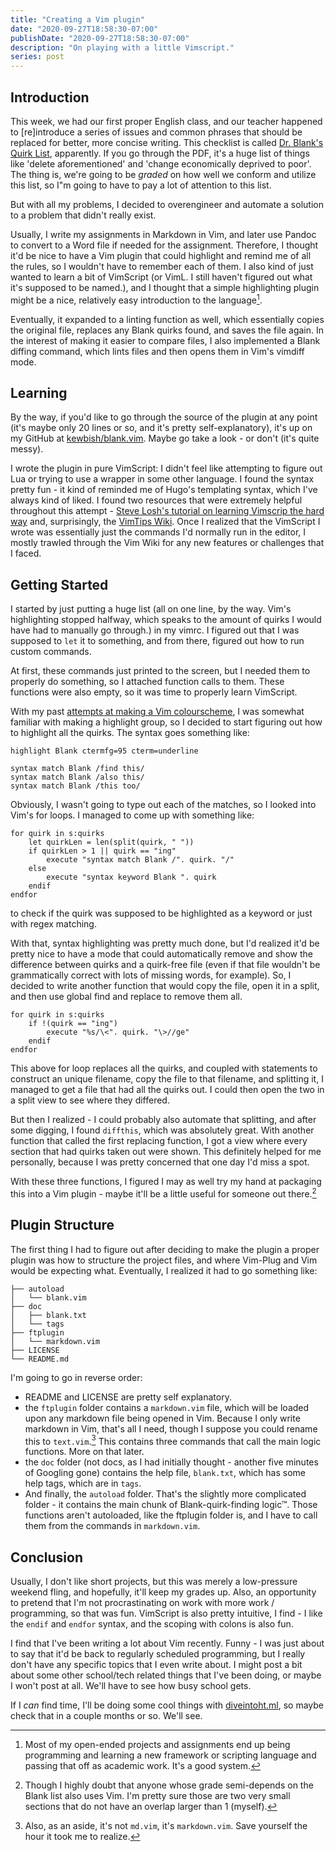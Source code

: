 ```yaml
---
title: "Creating a Vim plugin"
date: "2020-09-27T18:58:30-07:00"
publishDate: "2020-09-27T18:58:30-07:00"
description: "On playing with a little Vimscript."
series: post
---
```


## Introduction
This week, we had our first proper English class, and our teacher happened to [re]introduce a series of issues and common phrases that should be replaced for better, more concise writing. This checklist is called [Dr. Blank's Quirk List](http://web.uvic.ca/~gkblank/Blank's%20Writing%20Quirk%20List.pdf), apparently. If you go through the PDF, it's a huge list of things like 'delete aforementioned' and 'change economically deprived to poor'. The thing is, we're going to be *graded* on how well we conform and utilize this list, so I"m going to have to pay a lot of attention to this list.

But with all my problems, I decided to overengineer and automate a solution to a problem that didn't really exist.

Usually, I write my assignments in Markdown in Vim, and later use Pandoc to convert to a Word file if needed for the assignment. Therefore, I thought it'd be nice to have a Vim plugin that could highlight and remind me of all the rules, so I wouldn't have to remember each of them. I also kind of just wanted to learn a bit of VimScript (or VimL. I still haven't figured out what it's supposed to be named.), and I thought that a simple highlighting plugin might be a nice, relatively easy introduction to the language[^1].

Eventually, it expanded to a linting function as well, which essentially copies the original file, replaces any Blank quirks found, and saves the file again. In the interest of making it easier to compare files, I also implemented a Blank diffing command, which lints files and then opens them in Vim's vimdiff mode. 

## Learning
By the way, if you'd like to go through the source of the plugin at any point (it's maybe only 20 lines or so, and it's pretty self-explanatory), it's up on my GitHub at [kewbish/blank.vim](https://github.com/kewbish/blank.vim). Maybe go take a look - or don't (it's quite messy).

I wrote the plugin in pure VimScript: I didn't feel like attempting to figure out Lua or trying to use a wrapper in some other language. I found the syntax pretty fun - it kind of reminded me of Hugo's templating syntax, which I've always kind of liked. I found two resources that were extremely helpful throughout this attempt - [Steve Losh's tutorial on learning Vimscrip the hard way](https://learnvimscriptthehardway.stevelosh.com/) and, surprisingly, the [VimTips Wiki](https://vim.fandom.com/wiki/Vim_Tips_Wiki). Once I realized that the VimScript I wrote was essentially just the commands I'd normally run in the editor, I mostly trawled through the Vim Wiki for any new features or challenges that I faced.

## Getting Started 
I started by just putting a huge list (all on one line, by the way. Vim's highlighting stopped halfway, which speaks to the amount of quirks I would have had to manually go through.) in my vimrc. I figured out that I was supposed to `let` it to something, and from there, figured out how to run custom commands.

At first, these commands just printed to the screen, but I needed them to properly do something, so I attached function calls to them. These functions were also empty, so it was time to properly learn VimScript.

With my past [attempts at making a Vim colourscheme](https://kewbi.sh/blog/posts/200913/), I was somewhat familiar with making a highlight group, so I decided to start figuring out how to highlight all the quirks. The syntax goes something like:
```vim
highlight Blank ctermfg=95 cterm=underline

syntax match Blank /find this/
syntax match Blank /also this/
syntax match Blank /this too/
```
Obviously, I wasn't going to type out each of the matches, so I looked into Vim's for loops. I managed to come up with something like:
```vim
for quirk in s:quirks
    let quirkLen = len(split(quirk, " "))
    if quirkLen > 1 || quirk == "ing"
        execute "syntax match Blank /". quirk. "/"
    else
        execute "syntax keyword Blank ". quirk
    endif
endfor
```
to check if the quirk was supposed to be highlighted as a keyword or just with regex matching.

With that, syntax highlighting was pretty much done, but I'd realized it'd be pretty nice to have a mode that could automatically remove and show the difference between quirks and a quirk-free file (even if that file wouldn't be grammatically correct with lots of missing words, for example). So, I decided to write another function that would copy the file, open it in a split, and then use global find and replace to remove them all.
```vim
for quirk in s:quirks
    if !(quirk == "ing")
        execute "%s/\<". quirk. "\>//ge"
    endif
endfor
```
This above for loop replaces all the quirks, and coupled with statements to construct an unique filename, copy the file to that filename, and splitting it, I managed to get a file that had all the quirks out. I could then open the two in a split view to see where they differed.

But then I realized - I could probably also automate that splitting, and after some digging, I found `diffthis`, which was absolutely great. With another function that called the first replacing function, I got a view where every section that had quirks taken out were shown. This definitely helped for me personally, because I was pretty concerned that one day I'd miss a spot.

With these three functions, I figured I may as well try my hand at packaging this into a Vim plugin - maybe it'll be a little useful for someone out there.[^4]

## Plugin Structure
The first thing I had to figure out after deciding to make the plugin a proper plugin was how to structure the project files, and where Vim-Plug and Vim would be expecting what. Eventually, I realized it had to go something like:
```text
├── autoload
│   └── blank.vim
├── doc
│   ├── blank.txt
│   └── tags
├── ftplugin
│   └── markdown.vim
├── LICENSE
└── README.md
```
I'm going to go in reverse order:
- README and LICENSE are pretty self explanatory.
- the `ftplugin` folder contains a `markdown.vim` file, which will be loaded upon any markdown file being opened in Vim. Because I only write markdown in Vim, that's all I need, though I suppose you could rename this to `text.vim`.[^3] This contains three commands that call the main logic functions. More on that later.
- the `doc` folder (not docs, as I had initially thought - another five minutes of Googling gone) contains the help file, `blank.txt`, which has some help tags, which are in `tags`. 
- And finally, the `autoload` folder. That's the slightly more complicated folder - it contains the main chunk of Blank-quirk-finding logic™. Those functions aren't autoloaded, like the ftplugin folder is, and I have to call them from the commands in `markdown.vim`.

## Conclusion
Usually, I don't like short projects, but this was merely a low-pressure weekend fling, and hopefully, it'll keep my grades up. Also, an opportunity to pretend that I'm not procrastinating on work with more work / programming, so that was fun. VimScript is also pretty intuitive, I find - I like the `endif` and `endfor` syntax, and the scoping with colons is also fun.

I find that I've been writing a lot about Vim recently. Funny - I was just about to say that it'd be back to regularly scheduled programming, but I really don't have any specific topics that I even write about. I might post a bit about some other school/tech related things that I've been doing, or maybe I won't post at all. We'll have to see how busy school gets.

If I *can* find time, I'll be doing some cool things with [diveintoht.ml](https://diveintoht.ml), so maybe check that in a couple months or so. We'll see.

[^1]: Most of my open-ended projects and assignments end up being programming and learning a new framework or scripting language and passing that off as academic work. It's a good system.

[^2]: I should also mention that a) this was vaguely inspired by a classmate's Java program to find quirks and list them, as well as their counts, on screen. And b) they unfortunately made the mistake of accidentally posting their repl.it source link instead of the compiled program, which allowed me to copy paste the entire list, and have to go through none of the copy and pasting and list typing myself! Oh, the powers of open source.

[^3]: Also, as an aside, it's not `md.vim`, it's `markdown.vim`. Save yourself the hour it took me to realize.

[^4]: Though I highly doubt that anyone whose grade semi-depends on the Blank list also uses Vim. I'm pretty sure those are two very small sections that do not have an overlap larger than 1 (myself).
